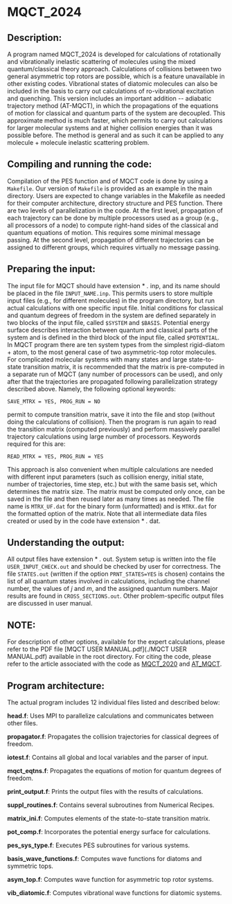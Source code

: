 # MQCT_2024


## Description:
A program named MQCT_2024 is developed for calculations of rotationally and vibrationally inelastic scattering of molecules using the mixed quantum/classical theory approach. Calculations of collisions between two general asymmetric top rotors are possible, which is a feature unavailable in other existing codes. Vibrational states of diatomic molecules can also be included in the basis to carry out calculations of ro-vibrational excitation and quenching. This version includes an important addition -- adiabatic trajectory method (AT-MQCT), in which the propagations of the equations of motion for classical and quantum parts of the system are decoupled. This approximate method is much faster, which permits to carry out calculations for larger molecular systems and at higher collision energies than it was possible before. The method is general and as such it can be applied to any molecule + molecule inelastic scattering problem.


## Compiling and running the code:
Compilation of the PES function and of MQCT code is done by using a `Makefile`. Our version of `Makefile` is provided as an example in the main directory. Users are expected to change variables in the Makefile as needed for their computer architecture, directory structure and PES function. There are two levels of parallelization in the code. At the first level, propagation of each trajectory can be done by multiple processors used as a group (e.g., all processors of a node) to compute right-hand sides of the classical and quantum equations of motion. This requires some minimal message passing. At the second level, propagation of different trajectories can be assigned to different groups, which requires virtually no message passing. 


## Preparing the input:
The input file for MQCT should have extension * *.* inp, and its name should be placed in the file `INPUT_NAME.inp`. This permits users to store multiple input files (e.g., for different molecules) in the program directory, but run actual calculations with one specific input file. Initial conditions for classical and quantum degrees of freedom in the system are defined separately in two blocks of the input file, called `$SYSTEM` and `$BASIS`. Potential energy surface describes interaction between quantum and classical parts of the system and is defined in the third block of the input file, called `$POTENTIAL`. In MQCT program there are ten system types from the simplest rigid-diatom + atom, to the most general case of two asymmetric-top rotor molecules. For complicated molecular systems with many states and large state-to-state transition matrix, it is recommended that the matrix is pre-computed in a separate run of MQCT (any number of processors can be used), and only after that the trajectories are propagated following parallelization strategy described above. Namely, the following optional keywords:

`SAVE_MTRX = YES, PROG_RUN = NO`

permit to compute transition matrix, save it into the file and stop (without doing the calculations of collision). Then the program is run again to read the transition matrix (computed previously) and perform massively parallel trajectory calculations using large number of processors. Keywords required for this are:

`READ_MTRX = YES, PROG_RUN = YES`

This approach is also convenient when multiple calculations are needed with different input parameters (such as collision energy, initial state, number of trajectories, time step, etc.) but with the same basis set, which determines the matrix size. The matrix must be computed only once, can be saved in the file and then reused later as many times as needed. The file name is `MTRX_UF.dat` for the binary form (unformatted) and is `MTRX.dat` for the formatted option of the matrix. Note that all intermediate data files created or used by in the code have extension * *.* dat.


## Understanding the output:
All output files have extension * *.* out. System setup is written into the file `USER_INPUT_CHECK.out` and should be checked by user for correctness. The file `STATES.out` (written if the option `PRNT_STATES=YES` is chosen) contains the list of all quantum states involved in calculations, including the channel number, the values of *j* and *m*, and the assigned quantum numbers. Major results are found in `CROSS_SECTIONS.out`. Other problem-specific output files are discussed in user manual.


## NOTE:
For description of other options, available for the expert calculations, please refer to the PDF file [MQCT USER MANUAL.pdf](./MQCT USER MANUAL.pdf) available in the root directory. For citing the code, please refer to the article associated with the code as [MQCT_2020](https://doi.org/10.1016/j.cpc.2020.107155) and [AT_MQCT](https://doi.org/10.1021/acs.jpclett.2c03328). 


## Program architecture:
The actual program includes 12 individual files listed and described below: 

**head.f**: Uses MPI to parallelize calculations and communicates between other files.

**propagator.f**: Propagates the collision trajectories for classical degrees of freedom.

**iotest.f**: Contains all global and local variables and the parser of input.

**mqct_eqtns.f**: Propagates the equations of motion for quantum degrees of freedom.

**print_output.f**: Prints the output files with the results of calculations.

**suppl_routines.f**: Contains several subroutines from Numerical Recipes.

**matrix_ini.f**: Computes elements of the state-to-state transition matrix.

**pot_comp.f**: Incorporates the potential energy surface for calculations.

**pes_sys_type.f**: Executes PES subroutines for various systems.

**basis_wave_functions.f**: Computes wave functions for diatoms and symmetric tops.

**asym_top.f**: Computes wave function for asymmetric top rotor systems.

**vib_diatomic.f**: Computes vibrational wave functions for diatomic systems.


